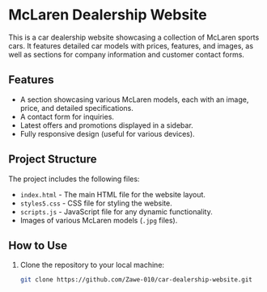# McLaren Dealership Website

This is a car dealership website showcasing a collection of McLaren sports cars. It features detailed car models with prices, features, and images, as well as sections for company information and customer contact forms.

## Features

- A section showcasing various McLaren models, each with an image, price, and detailed specifications.
- A contact form for inquiries.
- Latest offers and promotions displayed in a sidebar.
- Fully responsive design (useful for various devices).

## Project Structure

The project includes the following files:

- `index.html` - The main HTML file for the website layout.
- `styles5.css` - CSS file for styling the website.
- `scripts.js` - JavaScript file for any dynamic functionality.
- Images of various McLaren models (`.jpg` files).

## How to Use

1. Clone the repository to your local machine:
   ```bash
   git clone https://github.com/Zawe-010/car-dealership-website.git
